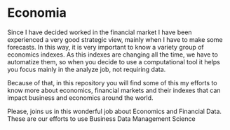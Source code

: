 # Economia

Since I have decided worked in the financial market I have been experienced a very good strategic view, mainly when I have to make some forecasts. In this way, it is very important to know a variety group of economics indexes. As this indexes are changing all the time, we have to automatize them, so when you decide to use a computational tool it helps you focus mainly in the analyze job, not requiring data.

Because of that, in this repository you will find some of this my efforts to know more about economics, financial markets and their indexes that can impact business and economics around the world.

Please, joins us in this wonderful job about Economics and Financial Data. These are our efforts to use Business Data Management Science
